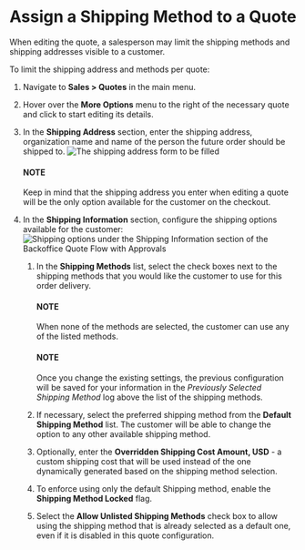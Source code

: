 <a id="shipping-configuration-per-quote"></a>

# Assign a Shipping Method to a Quote

When editing the quote, a salesperson may limit the shipping methods and shipping addresses visible to a customer.

To limit the shipping address and methods per quote:

1. Navigate to **Sales > Quotes** in the main menu.
2. Hover over the <i class="fa fa-ellipsis-h fa-lg" aria-hidden="true"></i> **More Options** menu to the right of the necessary quote and click <i class="fa fa-edit fa-lg" aria-hidden="true"></i> to start editing its details.
3. In the **Shipping Address** section, enter the shipping address, organization name and name of the person the future order should be shipped to.
   ![The shipping address form to be filled](user/img/sales/quotes/shipping_address_quote.png)

   #### NOTE
   Keep in mind that the shipping address you enter when editing a quote will be the only option available for the customer on the checkout.
4. In the **Shipping Information** section, configure the shipping options available for the customer:
   ![Shipping options under the Shipping Information section of the Backoffice Quote Flow with Approvals](user/img/sales/quotes/shipping_methods.png)
   1. In the **Shipping Methods** list, select the check boxes next to the shipping methods that you would like the customer to use for this order delivery.

      #### NOTE
      When none of the methods are selected, the customer can use any of the listed methods.

      #### NOTE
      Once you change the existing settings, the previous configuration will be saved for your information in the *Previously Selected Shipping Method* log above the list of the shipping methods.
   2. If necessary, select the preferred shipping method from the **Default Shipping Method** list. The customer will be able to change the option to any other available shipping method.
   3. Optionally, enter the **Overridden Shipping Cost Amount, USD** - a custom shipping cost that will be used instead of the one dynamically generated based on the shipping method selection.
   4. To enforce using only the default Shipping method, enable the **Shipping Method Locked** flag.
   5. Select the **Allow Unlisted Shipping Methods** check box to allow using the shipping method that is already selected as a default one, even if it is disabled in this quote configuration.

<!-- fa-bars = fa-navicon -->
<!-- Ic Tiles is used as Set As Default in saved views, and as tiles in display layout options -->
<!-- IcPencil refers to Rename in Commerce and Inline Editing in CRM -->
<!-- Check mark in the square. -->
<!-- SortDesc is also used as drop-down arrow -->
